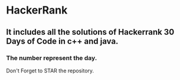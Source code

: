 # HackerRank

It includes all the solutions of Hackerrank 30 Days of Code in c++ and java.
---

### The number represent the day.

Don't Forget to STAR the repository.
